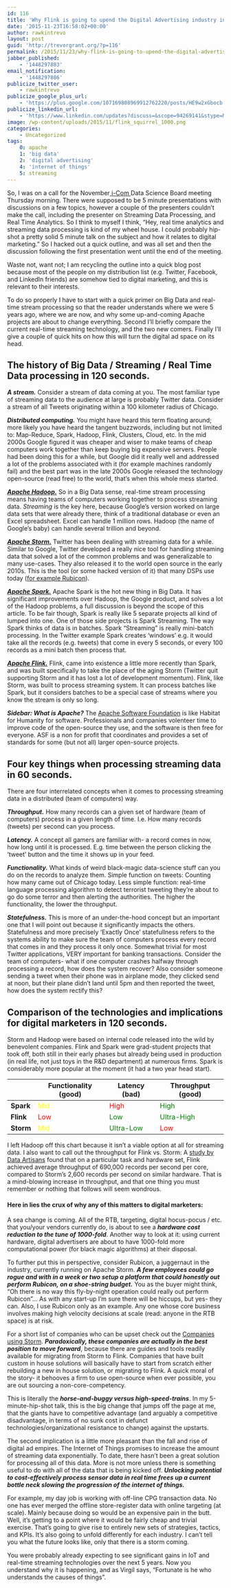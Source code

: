 ```yaml
---
id: 116
title: 'Why Flink is going to upend the Digital Advertising industry in 5 minutes.'
date: '2015-11-23T16:58:02+00:00'
author: rawkintrevo
layout: post
guid: 'http://trevorgrant.org/?p=116'
permalink: /2015/11/23/why-flink-is-going-to-upend-the-digital-advertising-industry-in-5-minutes/
jabber_published:
    - '1448297883'
email_notification:
    - '1448297886'
publicize_twitter_user:
    - rawkintrevo
publicize_google_plus_url:
    - 'https://plus.google.com/107169808969912762220/posts/HE9w2xGbocb'
publicize_linkedin_url:
    - 'https://www.linkedin.com/updates?discuss=&scope=94269141&stype=M&topic=6074601654089428992&type=U&a=losh'
image: /wp-content/uploads/2015/11/flink_squirrel_1000.png
categories:
    - Uncategorized
tags:
    0: apache
    1: 'big data'
    2: 'digital advertising'
    4: 'internet of things'
    5: streaming
---
```


So, I was on a call for the November[ i-Com ](http://www.i-com.org/)Data Science Board meeting Thursday morning. There were supposed to be 5 minute presentations with discussions on a few topics, however a couple of the presenters couldn’t make the call, including the presenter on Streaming Data Processing, and Real Time Analytics. So I think to myself I think, “Hey, real time analytics and streaming data processing is kind of my wheel house. I could probably hip-shot a pretty solid 5 minute talk on the subject and how it relates to digital marketing.” So I hacked out a quick outline, and was all set and then the discussion following the first presentation went until the end of the meeting.

Waste not, want not; I am recycling the outline into a quick blog post because most of the people on my distribution list (e.g. Twitter, Facebook, and LinkedIn friends) are somehow tied to digital marketing, and this is relevant to their interests.

To do so properly I have to start with a quick primer on Big Data and real-time stream processing so that the reader understands where we were 5 years ago, where we are now, and why some up-and-coming Apache projects are about to change everything. Second I’ll briefly compare the current real-time streaming technology, and the two new comers. Finally I’ll give a couple of quick hits on how this will turn the digital ad space on its head.

## The history of Big Data / Streaming / Real Time Data processing in 120 seconds.

***A stream.*** Consider a stream of data coming at you. The most familiar type of streaming data to the audience at large is probably Twitter data. Consider a stream of all Tweets originating within a 100 kilometer radius of Chicago.

***Distributed computing.*** You might have heard this term floating around; more likely you have heard the tangent buzzwords, including but not limited to: Map-Reduce, Spark, Hadoop, Flink, Clusters, Cloud, etc. In the mid 2000s Google figured it was cheaper and wiser to make teams of cheap computers work together than keep buying big expensive servers. People had been doing this for a while, but Google did it really well and addressed a lot of the problems associated with it (for example machines randomly fail) and the best part was in the late 2000s Google released the technology open-source (read free) to the world, that’s when this whole mess started.

***[Apache Hadoop.](https://hadoop.apache.org/)*** So in a Big Data sense, real-time stream processing means having teams of computers working together to process streaming data. *Streaming* is the key here, because Google’s version worked on large data sets that were already there, think of a traditional database or even an Excel spreadsheet. Excel can handle 1 million rows. Hadoop (the name of Google’s baby) can handle several trillion and beyond.

***[Apache Storm.](http://storm.apache.org/)*** Twitter has been dealing with streaming data for a while. Similar to Google, Twitter developed a really nice tool for handling streaming data that solved a lot of the common problems and was generalizable to many use-cases. They also released it to the world open source in the early 2010s. This is the tool (or some hacked version of it) that many DSPs use today ([for example Rubicon](http://storm.apache.org/documentation/Powered-By.html)).

***[Apache Spark.](http://spark.apache.org/)*** Apache Spark is the hot new thing in Big Data. It has significant improvements over Hadoop, the Google product, and solves a lot of the Hadoop problems, a full discussion is beyond the scope of this article. To be fair though, Spark is really like 5 separate projects all kind of lumped into one. One of those side projects is Spark Streaming. The way Spark thinks of data is in batches. Spark “Streaming” is really mini-batch processing. In the Twitter example Spark creates ‘windows’ e.g. it would take all the records (e.g. tweets) that come in every 5 seconds, or every 100 records as a mini batch then process that.

***[Apache Flink.](http://flink.apache.org/)*** Flink, came into existence a little more recently than Spark, and was built specifically to take the place of the aging Storm (Twitter quit supporting Storm and it has lost a lot of development momentum). Flink, like Storm, was built to process streaming system. It can process batches like Spark, but it considers batches to be a special case of streams where you know the stream is only so long.

***Sidebar: What is Apache?*** The [Apache Software Foundation](http://www.apache.org/foundation/) is like Habitat for Humanity for software. Professionals and companies volenteer time to improve code of the open-source they use, and the software is then free for everyone. ASF is a non for profit that coordinates and provides a set of standards for some (but not all) larger open-source projects.

## Four key things when processing streaming data in 60 seconds.

There are four interrelated concepts when it comes to processing streaming data in a distributed (team of computers) way.

***Throughput.*** How many records can a given set of hardware (team of computers) process in a given length of time. I.e. How many records (tweets) per second can you process.

***Latency.*** A concept all gamers are familiar with- a record comes in now, how long until it is processed. E.g. time between the person clicking the ‘tweet’ button and the time it shows up in your feed.

***Functionality.*** What kinds of weird black-magic data-science stuff can you do on the records to analyze them. Simple function on tweets: Counting how many came out of Chicago today. Less simple function: real-time language processing algorithm to detect terrorist tweeting they’re about to go do some terror and then alerting the authorities. The higher the functionality, the lower the throughput.

***Statefulness.*** This is more of an under-the-hood concept but an important one that I will point out because it significantly impacts the others. Statefulness and more precisely ‘Exactly Once’ statefullness refers to the systems ability to make sure the team of computers process every record that comes in and they process it only once. Somewhat trivial for most Twitter applications, VERY important for banking transactions. Consider the team of computers- what if one computer crashes halfway through processing a record, how does the system recover? Also consider someone sending a tweet when their phone was in airplane mode, they clicked send at noon, but their plane didn’t land until 5pm and then reported the tweet, how does the system rectify this?

## Comparison of the technologies and implications for digital marketers in 120 seconds.

Storm and Hadoop were based on internal code released into the wild by benevolent companies. Flink and Spark were grad-student projects that took off, both still in their early phases but already being used in production (in real life, not just toys in the R&amp;D department) at numerous firms. Spark is considerably more popular at the moment (it had a two year head start).

|  | Functionality (good) | Latency (bad) | Throughput (good) |
|---|---|---|---|
| **Spark** | <span style="color:yellow;">Mid</span> | <span style="color:red;">High</span> | <span style="color:green;">High</span> |
| **Flink** | <span style="color:red;">Low</span> | <span style="color:green;">Low</span> | <span style="color:green;">Ultra-High</span> |
| **Storm** | <span style="color:yellow;">Mid</span> | <span style="color:green;">Ultra-Low</span> | <span style="color:red;">Low</span> |

I left Hadoop off this chart because it isn’t a viable option at all for streaming data. I also want to call out the throughput for Flink vs. Storm: A [study by Data Artisans](http://data-artisans.com/high-throughput-low-latency-and-exactly-once-stream-processing-with-apache-flink/) found that on a particular task and hardware set, Flink achieved average throughput of 690,000 records per second per core, compared to Storm’s 2,600 records per second on similar hardware. That is a mind-blowing increase in throughput, and that one thing you must remember or nothing that follows will seem wondrous.

#### Here in lies the crux of why any of this matters to digital marketers:

A sea change is coming. All of the RTB, targeting, digital hocus-pocus / etc. that you/your vendors currently do, is about to see a ***hardware cost reduction to the tune of 1000-fold***. Another way to look at it: using current hardware, digital advertisers are about to have 1000-fold more computational power (for black magic algorithms) at their disposal.

To further put this in perspective, consider Rubicon, a juggernaut in the industry, currently running on Apache Storm. ***A few employees could go rogue and with in a week or two setup a platform that could honestly out perform Rubicon, on a shoe-string budget.*** You as the buyer might think, “Oh there is no way this fly-by-night operation could really out perform Rubicon”… As with any start-up I’m sure there will be hiccups, but yes- they can. Also, I use Rubicon only as an example. Any one whose core business involves making high velocity decisions at scale (read: anyone in the RTB space) is at risk.

For a short list of companies who can be upset check out the [Companies using Storm](http://storm.apache.org/documentation/Powered-By.html). ***Paradoxically, these companies are actually in the best position to move forward***, because there are guides and tools readily available for migrating from Storm to Flink. Companies that have built custom in house solutions will basically have to start from scratch either rebuilding a new in house solution, or migrating to Flink. A quick moral of the story- it behooves a firm to use open-source when ever possible, you are out sourcing a non-core-competency.

This is literally the ***horse-and-buggy versus high-speed-trains***. In my 5-minute-hip-shot talk, this is the big change that jumps off the page at me, that the giants have to competitive advantage (and arguably a competitive disadvantage, in terms of no sunk cost in defunct technologies/organizational resistance to change) against the upstarts.

The second implication is a little more pleasant than the fall and rise of digital ad empires. The Internet of Things promises to increase the amount of streaming data exponentially. To date, there hasn’t been a great solution for processing all of this data. More is not more unless there is something useful to do with all of the data that is being kicked off.  ***Unlocking potential to cost-effectively process sensor data in real time frees up a current bottle neck slowing the progression of the internet of things.***

For example, my day job is working with off-line CPG transaction data. No one has ever merged the offline store-register data with online targeting (at scale). Mainly because doing so would be an expensive pain in the butt. Well, it’s getting to a point where it would be fairly cheap and trivial exercise. That’s going to give rise to entirely new sets of strategies, tactics, and KPIs. It’s also going to unfold differently for each industry. I can’t tell you what the future looks like, only that there is a storm coming.

You were probably already expecting to see significant gains in IoT and real-time streaming technologies over the next 5 years. Now you understand why it is happening, and as Virgil says, “Fortunate is he who understands the causes of things”.